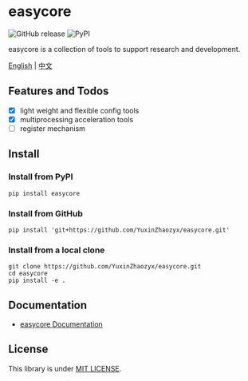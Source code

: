 # easycore

![GitHub release](https://img.shields.io/github/release/YuxinZhaozyx/easycore.svg) ![PyPI](https://img.shields.io/pypi/v/easycore.svg)

easycore is a collection of tools to support research and development.



[English](./README.md) | [中文](./README-zh.md)



## Features and Todos

- [x] light weight and flexible config tools
- [x] multiprocessing acceleration tools
- [ ] register mechanism

## Install

### Install from PyPI

```shell
pip install easycore
```

### Install from GitHub

```shell
pip install 'git+https://github.com/YuxinZhaozyx/easycore.git'
```

### Install from a local clone

```shell
git clone https://github.com/YuxinZhaozyx/easycore.git
cd easycore
pip install -e .
```

## Documentation

+ [easycore Documentation](https://easycore.readthedocs.io/en/latest/)

## License

This library is under [MIT LICENSE](./LICENSE).